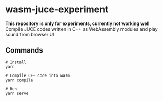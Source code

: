 # wasm-juce-experiment
**This repository is only for experiments, currently not working well**  
Compile JUCE codes written in C++ as WebAssembly modules and play sound from browser UI

## Commands
```shell
# Install
yarn 

# Compile C++ code into wasm
yarn compile

# Run
yarn serve
```
